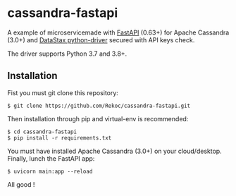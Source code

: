 # cassandra-fastapi

A example of microservicemade with [FastAPI](https://github.com/tiangolo/fastapi) (0.63+) for Apache Cassandra (3.0+) and [DataStax python-driver](https://github.com/datastax/python-driver) secured with API keys check.

The driver supports Python 3.7 and 3.8+.


Installation
------------
Fist you must git clone this repository:

    $ git clone https://github.com/Rekoc/cassandra-fastapi.git

Then installation through pip and virtual-env is recommended:

    $ cd cassandra-fastapi
    $ pip install -r requirements.txt
    
You must have installed Apache Cassandra (3.0+) on your cloud/desktop.
Finally, lunch the FastAPI app:

    $ uvicorn main:app --reload
    
All good !
